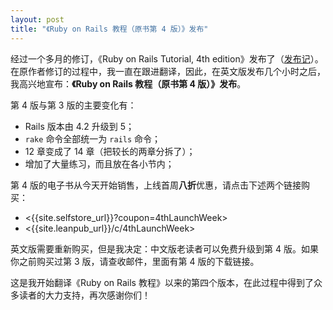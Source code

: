 ```yaml
---
layout: post
title: "《Ruby on Rails 教程（原书第 4 版）》发布"
---
```


经过一个多月的修订，《Ruby on Rails Tutorial, 4th edition》发布了（[发布记](http://news.learnenough.com/rails-5-edition-of-rails-tutorial)）。在原作者修订的过程中，我一直在跟进翻译，因此，在英文版发布几个小时之后，我高兴地宣布：**《Ruby on Rails 教程（原书第 4 版）》发布**。

第 4 版与第 3 版的主要变化有：

- Rails 版本由 4.2 升级到 5；
- `rake` 命令全部统一为 `rails` 命令；
- 12 章变成了 14 章（把较长的两章分拆了）；
- 增加了大量练习，而且放在各小节内；

第 4 版的电子书从今天开始销售，上线首周**八折**优惠，请点击下述两个链接购买：

- <{{site.selfstore_url}}?coupon=4thLaunchWeek>
- <{{site.leanpub_url}}/c/4thLaunchWeek>

英文版需要重新购买，但是我决定：中文版老读者可以免费升级到第 4 版。如果你之前购买过第 3 版，请查收邮件，里面有第 4 版的下载链接。

这是我开始翻译《Ruby on Rails 教程》以来的第四个版本，在此过程中得到了众多读者的大力支持，再次感谢你们！
